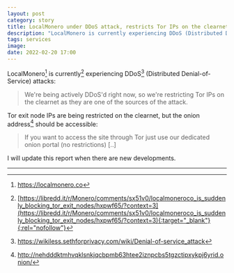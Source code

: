 ```yaml
---
layout: post
category: story
title: LocalMonero under DDoS attack, restricts Tor IPs on the clearnet
description: "LocalMonero is currently experiencing DDoS (Distributed Denial-of-Service) attacks."
tags: services
image: 
date: 2022-02-20 17:00
---
```


LocalMonero[^1] is currently[^2] experiencing DDoS[^3] (Distributed Denial-of-Service) attacks:

> We're being actively DDoS'd right now, so we're restricting Tor IPs on the clearnet as they are one of the sources of the attack.

Tor exit node IPs are being restricted on the clearnet, but the onion address[^4] should be accessible:

> If you want to access the site through Tor just use our dedicated onion portal (no restrictions) [..]

I will update this report when there are new developments.

---

[^1]: https://localmonero.co
[^2]: [https://libredd.it/r/Monero/comments/sx51v0/localmoneroco_is_suddenly_blocking_tor_exit_nodes/hxpwf65/?context=3](https://libredd.it/r/Monero/comments/sx51v0/localmoneroco_is_suddenly_blocking_tor_exit_nodes/hxpwf65/?context=3){:target="_blank"}{:rel="nofollow"}
[^3]: https://wikiless.sethforprivacy.com/wiki/Denial-of-service_attack
[^4]: http://nehdddktmhvqklsnkjqcbpmb63htee2iznpcbs5tgzctipxykpj6yrid.onion/
